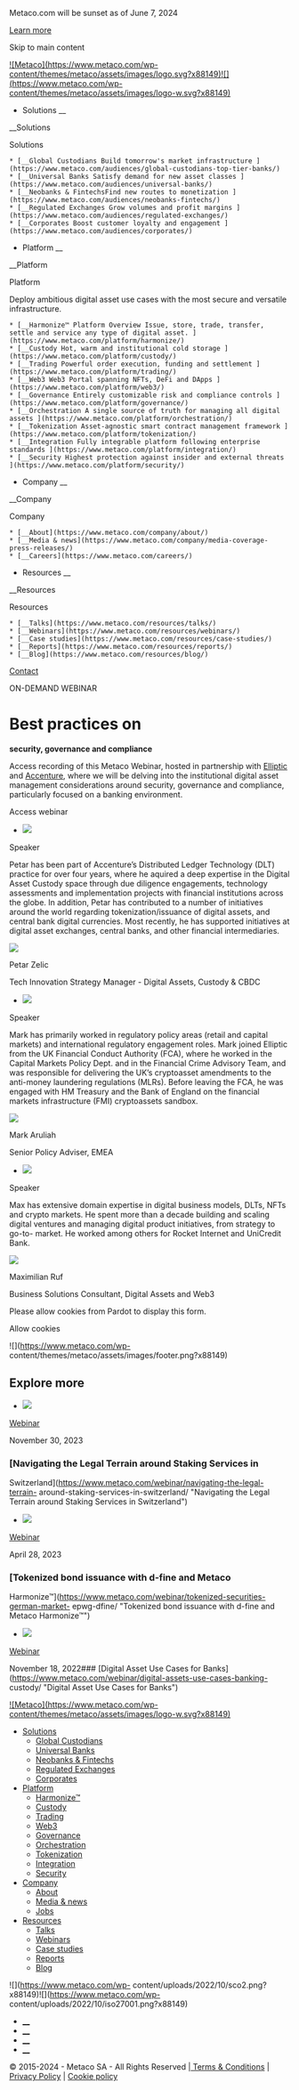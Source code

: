 Metaco.com will be sunset as of June 7, 2024

[Learn more](https://ripple.com/solutions/digital-asset-custody/ "Learn more")

Skip to main content

[![Metaco](https://www.metaco.com/wp-
content/themes/metaco/assets/images/logo.svg?x88149)![](https://www.metaco.com/wp-
content/themes/metaco/assets/images/logo-w.svg?x88149)](https://www.metaco.com)

  * Solutions __

__Solutions

Solutions

    * [__Global Custodians Build tomorrow's market infrastructure ](https://www.metaco.com/audiences/global-custodians-top-tier-banks/)
    * [__Universal Banks Satisfy demand for new asset classes ](https://www.metaco.com/audiences/universal-banks/)
    * [__Neobanks & FintechsFind new routes to monetization ](https://www.metaco.com/audiences/neobanks-fintechs/)
    * [__Regulated Exchanges Grow volumes and profit margins ](https://www.metaco.com/audiences/regulated-exchanges/)
    * [__Corporates Boost customer loyalty and engagement ](https://www.metaco.com/audiences/corporates/)

  * Platform __

__Platform

Platform

Deploy ambitious digital asset use cases with the most secure and versatile
infrastructure.

    * [__Harmonize™ Platform Overview Issue, store, trade, transfer, settle and service any type of digital asset. ](https://www.metaco.com/platform/harmonize/)
    * [__Custody Hot, warm and institutional cold storage ](https://www.metaco.com/platform/custody/)
    * [__Trading Powerful order execution, funding and settlement ](https://www.metaco.com/platform/trading/)
    * [__Web3 Web3 Portal spanning NFTs, DeFi and DApps ](https://www.metaco.com/platform/web3/)
    * [__Governance Entirely customizable risk and compliance controls ](https://www.metaco.com/platform/governance/)
    * [__Orchestration A single source of truth for managing all digital assets ](https://www.metaco.com/platform/orchestration/)
    * [__Tokenization Asset-agnostic smart contract management framework ](https://www.metaco.com/platform/tokenization/)
    * [__Integration Fully integrable platform following enterprise standards ](https://www.metaco.com/platform/integration/)
    * [__Security Highest protection against insider and external threats ](https://www.metaco.com/platform/security/)

  * Company __

__Company

Company

    * [__About](https://www.metaco.com/company/about/)
    * [__Media & news](https://www.metaco.com/company/media-coverage-press-releases/)
    * [__Careers](https://www.metaco.com/careers/)

  * Resources __

__Resources

Resources

    * [__Talks](https://www.metaco.com/resources/talks/)
    * [__Webinars](https://www.metaco.com/resources/webinars/)
    * [__Case studies](https://www.metaco.com/resources/case-studies/)
    * [__Reports](https://www.metaco.com/resources/reports/)
    * [__Blog](https://www.metaco.com/resources/blog/)

[Contact](https://www.metaco.com/contact/ "Contact")

ON-DEMAND WEBINAR

# Best practices on  
**security, governance and compliance**

Access recording of this Metaco Webinar, hosted in partnership with
[Elliptic](https://www.elliptic.co/) and
[Accenture](https://www.accenture.com/), where we will be delving into the
institutional digital asset management considerations around security,
governance and compliance, particularly focused on a banking environment.

Access webinar

  * ![](https://www.metaco.com/wp-content/uploads/2023/01/8-1.png?x88149)

Speaker

Petar has been part of Accenture’s Distributed Ledger Technology (DLT)
practice for over four years, where he aquired a deep expertise in the Digital
Asset Custody space through due diligence engagements, technology assessments
and implementation projects with financial institutions across the globe. In
addition, Petar has contributed to a number of initiatives around the world
regarding tokenization/issuance of digital assets, and central bank digital
currencies. Most recently, he has supported initiatives at digital asset
exchanges, central banks, and other financial intermediaries.

![](https://www.metaco.com/wp-content/uploads/2023/01/8.png?x88149)

Petar Zelic

Tech Innovation Strategy Manager - Digital Assets, Custody & CBDC

  * ![](https://www.metaco.com/wp-content/uploads/2023/01/9.png?x88149)

Speaker

Mark has primarily worked in regulatory policy areas (retail and capital
markets) and international regulatory engagement roles. Mark joined Elliptic
from the UK Financial Conduct Authority (FCA), where he worked in the Capital
Markets Policy Dept. and in the Financial Crime Advisory Team, and was
responsible for delivering the UK’s cryptoasset amendments to the anti-money
laundering regulations (MLRs). Before leaving the FCA, he was engaged with HM
Treasury and the Bank of England on the financial markets infrastructure (FMI)
cryptoassets sandbox.

![](https://www.metaco.com/wp-content/uploads/2023/01/9-1.png?x88149)

Mark Aruliah

Senior Policy Adviser, EMEA

  * ![](https://www.metaco.com/wp-content/uploads/2023/01/10-1.png?x88149)

Speaker

Max has extensive domain expertise in digital business models, DLTs, NFTs and
crypto markets. He spent more than a decade building and scaling digital
ventures and managing digital product initiatives, from strategy to go-to-
market. He worked among others for Rocket Internet and UniCredit Bank.

![](https://www.metaco.com/wp-content/uploads/2023/01/10.png?x88149)

Maximilian Ruf

Business Solutions Consultant, Digital Assets and Web3

Please allow cookies from Pardot to display this form.

Allow cookies

![](https://www.metaco.com/wp-
content/themes/metaco/assets/images/footer.png?x88149)

## **Explore** more

  * ![](https://www.metaco.com/wp-content/uploads/2023/10/04-leading-the-digital-asset-revolution-from-the-frontlines-640x379.png?x88149)

[Webinar](https://www.metaco.com/category/webinar/)

November 30, 2023

### [Navigating the Legal Terrain around Staking Services in
Switzerland](https://www.metaco.com/webinar/navigating-the-legal-terrain-
around-staking-services-in-switzerland/ "Navigating the Legal Terrain around
Staking Services in Switzerland")

  * ![](https://www.metaco.com/wp-content/uploads/2023/03/18-cryptos-in-banking_-what-does-it-take-to-build-a-secure-and-resilient-digital-asset-management-platform_-640x379.png?x88149)

[Webinar](https://www.metaco.com/category/webinar/)

April 28, 2023

### [Tokenized bond issuance with d-fine and Metaco
Harmonize™](https://www.metaco.com/webinar/tokenized-securities-german-market-
epwg-dfine/ "Tokenized bond issuance with d-fine and Metaco Harmonize™")

  * ![](https://www.metaco.com/wp-content/uploads/2022/11/webinar_background-640x371.png?x88149)

[Webinar](https://www.metaco.com/category/webinar/)

November 18, 2022### [Digital Asset Use Cases for
Banks](https://www.metaco.com/webinar/digital-assets-use-cases-banking-
custody/ "Digital Asset Use Cases for Banks")

[![Metaco](https://www.metaco.com/wp-
content/themes/metaco/assets/images/logo-w.svg?x88149)](https://www.metaco.com)

  * [Solutions](https://www.metaco.com/audiences/)
    * [Global Custodians](https://www.metaco.com/audiences/global-custodians-top-tier-banks/)
    * [Universal Banks](https://www.metaco.com/audiences/universal-banks/)
    * [Neobanks & Fintechs](https://www.metaco.com/audiences/neobanks-fintechs/)
    * [Regulated Exchanges](https://www.metaco.com/audiences/regulated-exchanges/)
    * [Corporates](https://www.metaco.com/audiences/corporates/)
  * [Platform](https://www.metaco.com/platform/)
    * [Harmonize™](https://www.metaco.com/platform/harmonize/)
    * [Custody](https://www.metaco.com/platform/custody/)
    * [Trading](https://www.metaco.com/platform/trading/)
    * [Web3](https://www.metaco.com/platform/web3/)
    * [Governance](https://www.metaco.com/platform/governance/)
    * [Orchestration](https://www.metaco.com/platform/orchestration/)
    * [Tokenization](https://www.metaco.com/platform/tokenization/)
    * [Integration](https://www.metaco.com/platform/integration/)
    * [Security](https://www.metaco.com/platform/security/)
  * [Company](https://www.metaco.com/company/media-coverage-press-releases/)
    * [About](https://www.metaco.com/company/about/)
    * [Media & news](https://www.metaco.com/company/media-coverage-press-releases/)
    * [Jobs](https://www.metaco.com/jobs/)
  * [Resources](https://www.metaco.com/resources/)
    * [Talks](https://www.metaco.com/resources/talks/)
    * [Webinars](https://www.metaco.com/resources/webinars/)
    * [Case studies](https://www.metaco.com/resources/case-studies/)
    * [Reports](https://www.metaco.com/resources/reports/)
    * [Blog](https://www.metaco.com/resources/blog/)

![](https://www.metaco.com/wp-
content/uploads/2022/10/sco2.png?x88149)![](https://www.metaco.com/wp-
content/uploads/2022/10/iso27001.png?x88149)

  * [__](https://www.twitter.com/metaco_sa "Twitter: Follow Metaco \(open in new window\)")
  * [__](https://www.linkedin.com/company/metaco-ag/ "Linkedin: Follow Metaco \(open in new window\)")
  * [__](https://www.youtube.com/channel/UC4MLOKnJD9bXfHVXMnHM7ow "Youtube: Follow Metaco \(open in new window\)")
  * [__](https://open.spotify.com/show/0IiI7iftR3F3RqinfJbpRT "Spotify: Follow Metaco \(open in new window\)")

© 2015-2024 - Metaco SA - All Rights Reserved |[ Terms & Conditions](https://www.metaco.com/terms-conditions/) | [Privacy Policy](https://www.metaco.com/privacy-policy/) | [Cookie policy](https://www.metaco.com/cookie-policy/)

